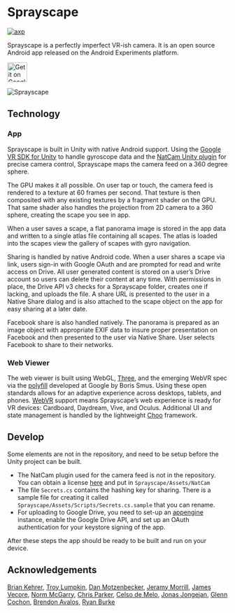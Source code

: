 # Sprayscape 
[![axp](https://experiments.withgoogle.com/assets/img/axpbadge.svg)](https://www.androidexperiments.com/experiment/sprayscape)

Sprayscape is a perfectly imperfect VR-ish camera. It is an open source Android app released on the Android Experiments platform. 

[<img alt="Get it on Google Play" height="45px" src="https://play.google.com/intl/en_us/badges/images/apps/en-play-badge-border.png" />](https://play.google.com/store/apps/details?id=com.androidexperiments.sprayscape)

![Sprayscape](sprayscape.jpg)

## Technology
### App
Sprayscape is built in Unity with native Android support. Using the [Google VR SDK for Unity](https://developers.google.com/vr/unity/) to handle gyroscope data and the [NatCam Unity plugin](https://www.assetstore.unity3d.com/en/#!/content/52154) for precise camera control, Sprayscape maps the camera feed on a 360 degree sphere.

The GPU makes it all possible. On user tap or touch, the camera feed is rendered to a texture at 60 frames per second. That texture is then composited with any existing textures by a fragment shader on the GPU. That same shader also handles the projection from 2D camera to a 360 sphere, creating the scape you see in app.

When a user saves a scape, a flat panorama image is stored in the app data and written to a single atlas file containing all scapes. The atlas is loaded into the scapes view the gallery of scapes with gyro navigation.

Sharing is handled by native Android code. When a user shares a scape via link, users sign-in with Google OAuth and are prompted for read and write access on Drive. All user generated content is stored on a user’s Drive account so users can delete their content at any time. With permissions in place, the Drive API v3 checks for a Sprayscape folder, creates one if lacking, and uploads the file. A share URL is presented to the user in a Native Share dialog and is also attached to the scape object on the app for easy sharing at a later date.

Facebook share is also handled natively. The panorama is prepared as an image object with appropriate EXIF data to insure proper presentation on Facebook and then presented to the user via Native Share. User selects Facebook to share to their networks.

### Web Viewer
The web viewer is built using WebGL,  [Three](https://threejs.org/), and the emerging WebVR spec via the [polyfill](https://github.com/borismus/webvr-polyfill) developed at Google by Boris Smus. Using these open standards allows for an adaptive experience across desktops, tablets, and phones. [WebVR](https://webvr.info) support means Sprayscape’s web experience is ready for VR devices: Cardboard, Daydream, Vive, and Oculus. Additional UI and state management is handled by the lightweight [Choo](https://github.com/yoshuawuyts/choo) framework.


## Develop
Some elements are not in the repository, and need to be setup before the Unity project can be built. 

- The NatCam plugin used for the camera feed is not in the repository. You can obtain a license [here](https://www.assetstore.unity3d.com/en/#!/content/52154) and put in `Sprayscape/Assets/NatCam` 
- The file `Secrets.cs` contains the hashing key for sharing. There is a sample file for creating it called `Sprayscape/Assets/Scripts/Secrets.cs.sample` that you can rename. 
- For uploading to Google Drive, you need to set-up an [appengine](https://appengine.google.com) instance, enable the Google Drive API, and set up an OAuth authentication for your keystore signing of the app.

After these steps the app should be ready to be built and run on your device.

## Acknowledgements
[Brian Kehrer](https://github.com/birdimus),
[Troy Lumpkin](https://github.com/troylumpkin),
[Dan Motzenbecker](https://github.com/dmotz),
[Jeramy Morrill](https://github.com/theceremony),
[James Vecore](https://github.com/jamesvecore),
[Norm McGarry](https://github.com/normmcgarry),
[Chris Parker](https://github.com/seep),
[Celso de Melo](https://github.com/CelsoDeMelo),
[Jonas Jongejan](https://github.com/HalfdanJ),
[Glenn Cochon](https://github.com/glenncochon),
[Brendon Avalos](https://github.com/brendonavalos),
[Ryan Burke](https://github.com/ryburke)
